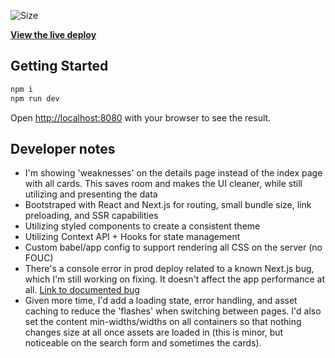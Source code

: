 ![Size](https://github-size-badge.herokuapp.com/ryanbahan/pokedex.svg)

**[View the live deploy](https://pokedex.ryanbahan.vercel.app/)**

## Getting Started

```bash
npm i
npm run dev
```

Open [http://localhost:8080](http://localhost:8080) with your browser to see the result.

## Developer notes

- I'm showing 'weaknesses' on the details page instead of the index page with all cards. This saves room and makes the UI cleaner, while still utilizing and presenting the data
- Bootstraped with React and Next.js for routing, small bundle size, link preloading, and SSR capabilities
- Utilizing styled components to create a consistent theme
- Utilizing Context API + Hooks for state management
- Custom babel/app config to support rendering all CSS on the server (no FOUC)
- There's a console error in prod deploy related to a known Next.js bug, which I'm still working on fixing. It doesn't affect the app performance at all. [Link to documented bug](https://spectrum.chat/next-js/general/next-static-pages-js-404-not-found-build-issue~de17fd85-fd62-47e2-a324-93abd35f6837?m=MTU1Mzk0MjY4NjIzMQ==)
- Given more time, I'd add a loading state, error handling, and asset caching to reduce the 'flashes' when switching between pages. I'd also set the content min-widths/widths on all containers so that nothing changes size at all once assets are loaded in (this is minor, but noticeable on the search form and sometimes the cards).
